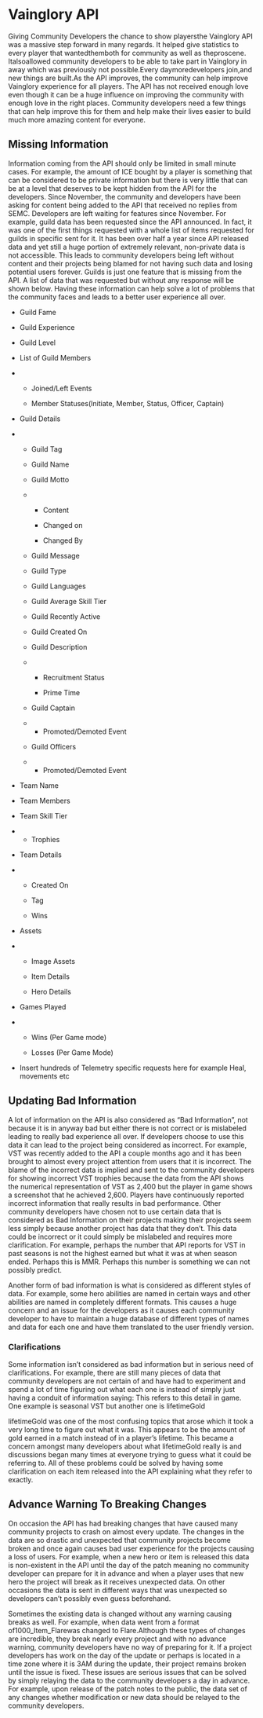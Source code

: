 # Vainglory API

Giving Community Developers the chance to show playersthe Vainglory API was a massive step forward in many regards. It helped give statistics to every player that wantedthemboth for community as well as theproscene. Italsoallowed community developers to be able to take part in Vainglory in away which was previously not possible.Every daymoredevelopers join,and new things are built.As the API improves, the community can help improve Vainglory experience for all players. The API has not received enough love even though it can be a huge influence on improving the community with enough love in the right places. Community developers need a few things that can help improve this for them and help make their lives easier to build much more amazing content for everyone.

## Missing Information

Information coming from the API should only be limited in small minute cases. For example, the amount of ICE bought by a player is something that can be considered to be private information but there is very little that can be at a level that deserves to be kept hidden from the API for the developers. Since November, the community and developers have been asking for content being added to the API that received no replies from SEMC. Developers are left waiting for features since November. For example, guild data has been requested since the API announced. In fact, it was one of the first things requested with a whole list of items requested for guilds in specific sent for it. It has been over half a year since API released data and yet still a huge portion of extremely relevant, non-private data is not accessible. This leads to community developers being left without content and their projects being blamed for not having such data and losing potential users forever. Guilds is just one feature that is missing from the API. A list of data that was requested but without any response will be shown below. Having these information can help solve a lot of problems that the community faces and leads to a better user experience all over.

* Guild Fame

* Guild Experience

* Guild Level

* List of Guild Members

* * Joined/Left Events

  * Member Statuses\(Initiate, Member, Status, Officer, Captain\)
* Guild Details

* * Guild Tag

  * Guild Name

  * Guild Motto

  * * Content

    * Changed on

    * Changed By
  * Guild Message

  * Guild Type

  * Guild Languages

  * Guild Average Skill Tier

  * Guild Recently Active

  * Guild Created On

  * Guild Description

  * * Recruitment Status

    * Prime Time
  * Guild Captain

  * * Promoted/Demoted Event
  * Guild Officers

  * * Promoted/Demoted Event
* Team Name

* Team Members

* Team Skill Tier

* * Trophies
* Team Details

* * Created On

  * Tag

  * Wins
* Assets

* * Image Assets

  * Item Details

  * Hero Details
* Games Played

* * Wins \(Per Game mode\)

  * Losses \(Per Game Mode\)
* Insert hundreds of Telemetry specific requests here for example Heal, movements etc

## Updating Bad Information

A lot of information on the API is also considered as “Bad Information”, not because it is in anyway bad but either there is not correct or is mislabeled leading to really bad experience all over. If developers choose to use this data it can lead to the project being considered as incorrect. For example, VST was recently added to the API a couple months ago and it has been brought to almost every project attention from users that it is incorrect. The blame of the incorrect data is implied and sent to the community developers for showing incorrect VST trophies because the data from the API shows the numerical representation of VST as 2,400 but the player in game shows a screenshot that he achieved 2,600. Players have continuously reported incorrect information that really results in bad performance. Other community developers have chosen not to use certain data that is considered as Bad Information on their projects making their projects seem less simply because another project has data that they don’t. This data could be incorrect or it could simply be mislabeled and requires more clarification. For example, perhaps the number that API reports for VST in past seasons is not the highest earned but what it was at when season ended. Perhaps this is MMR. Perhaps this number is something we can not possibly predict.

Another form of bad information is what is considered as different styles of data. For example, some hero abilities are named in certain ways and other abilities are named in completely different formats. This causes a huge concern and an issue for the developers as it causes each community developer to have to maintain a huge database of different types of names and data for each one and have them translated to the user friendly version.

### Clarifications

Some information isn’t considered as bad information but in serious need of clarifications. For example, there are still many pieces of data that community developers are not certain of and have had to experiment and spend a lot of time figuring out what each one is instead of simply just having a conduit of information saying: This refers to this detail in game. One example is seasonal VST but another one is lifetimeGold

lifetimeGold was one of the most confusing topics that arose which it took a very long time to figure out what it was. This appears to be the amount of gold earned in a match instead of in a player’s lifetime. This became a concern amongst many developers about what lifetimeGold really is and discussions began many times at everyone trying to guess what it could be referring to. All of these problems could be solved by having some clarification on each item released into the API explaining what they refer to exactly.

## Advance Warning To Breaking Changes

On occasion the API has had breaking changes that have caused many community projects to crash on almost every update. The changes in the data are so drastic and unexpected that community projects become broken and once again causes bad user experience for the projects causing a loss of users. For example, when a new hero or item is released this data is non-existent in the API until the day of the patch meaning no community developer can prepare for it in advance and when a player uses that new hero the project will break as it receives unexpected data. On other occasions the data is sent in different ways that was unexpected so developers can’t possibly even guess beforehand.

Sometimes the existing data is changed without any warning causing breaks as well. For example, when data went from a format of1000\_Item\_Flarewas changed to Flare.Although these types of changes are incredible, they break nearly every project and with no advance warning, community developers have no way of preparing for it. If a project developers has work on the day of the update or perhaps is located in a time zone where it is 3AM during the update, their project remains broken until the issue is fixed. These issues are serious issues that can be solved by simply relaying the data to the community developers a day in advance. For example, upon release of the patch notes to the public, the data set of any changes whether modification or new data should be relayed to the community developers.

  


